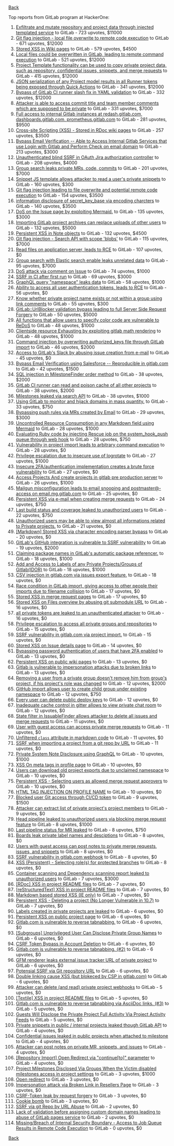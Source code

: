 [Back](../README.md)

Top reports from GitLab program at HackerOne:

1. [Exfiltrate and mutate repository and project data through injected templated service](https://hackerone.com/reports/446585) to GitLab - 723 upvotes, $11000
2. [Git flag injection - local file overwrite to remote code execution](https://hackerone.com/reports/658013) to GitLab - 671 upvotes, $12000
3. [Stored XSS in Wiki pages](https://hackerone.com/reports/526325) to GitLab - 579 upvotes, $4500
4. [Local files could be overwritten in GitLab, leading to remote command execution](https://hackerone.com/reports/587854) to GitLab - 521 upvotes, $12000
5. [Project Template functionality can be used to copy private project data, such as repository, confidential issues, snippets, and merge requests](https://hackerone.com/reports/689314) to GitLab - 415 upvotes, $12000
6. [JSON serialization of any Project model results in all Runner tokens being exposed through Quick Actions](https://hackerone.com/reports/509924) to GitLab - 341 upvotes, $12000
7. [Bypass of GitLab CI runner slash fix in YAML validation](https://hackerone.com/reports/409395) to GitLab - 332 upvotes, $12000
8. [Attacker is able to access commit title and team member comments which are supposed to be private](https://hackerone.com/reports/502593) to GitLab - 331 upvotes, $7000
9. [Full access to internal Gitlab instances at redash.gitlab.com, dashboards.gitlab.com, prometheus.gitlab.com](https://hackerone.com/reports/498964) to GitLab - 281 upvotes, $9500
10. [Cross-site Scripting (XSS) - Stored in RDoc wiki pages](https://hackerone.com/reports/662287) to GitLab - 257 upvotes, $3500
11. [Bypass Email Verification -- Able to Access Internal Gitlab Services that use Login with Gitlab and Perform Check on email domain](https://hackerone.com/reports/565883) to GitLab - 213 upvotes, $3000
12. [Unauthenticated blind SSRF in OAuth Jira authorization controller](https://hackerone.com/reports/398799) to GitLab - 208 upvotes, $4000
13. [Group search leaks private MRs, code, commits](https://hackerone.com/reports/692252) to GitLab - 201 upvotes, $7000
14. [Snippet JS template allows attacker to read a user's private snippets](https://hackerone.com/reports/348443) to GitLab - 160 upvotes, $300
15. [Git flag injection leading to file overwrite and potential remote code execution](https://hackerone.com/reports/653125) to GitLab - 154 upvotes, $3500
16. [information disclosure of secret_key_base via encoding charcters](https://hackerone.com/reports/460545) to GitLab - 140 upvotes, $3500
17. [DoS on the Issue page by exploiting Mermaid.](https://hackerone.com/reports/470067) to GitLab - 135 upvotes, $3000
18. [Importing GitLab project archives can replace uploads of other users](https://hackerone.com/reports/534794) to GitLab - 132 upvotes, $5000
19. [Persistent XSS in Note objects](https://hackerone.com/reports/508184) to GitLab - 132 upvotes, $4500
20. [Git flag injection - Search API with scope 'blobs'](https://hackerone.com/reports/682442) to GitLab - 115 upvotes, $7000
21. [Read files on application server, leads to RCE](https://hackerone.com/reports/178152) to GitLab - 107 upvotes, $0
22. [Group search with Elastic search enable leaks unrelated data](https://hackerone.com/reports/708820) to GitLab - 95 upvotes, $7000
23. [DoS attack via comment on Issue](https://hackerone.com/reports/557154) to GitLab - 74 upvotes, $1000
24. [SSRF in CI after first run](https://hackerone.com/reports/369451) to GitLab - 69 upvotes, $3000
25. [GraphQL query "namespace" leaks data](https://hackerone.com/reports/614355) to GitLab - 58 upvotes, $1000
26. [Ability to access all user authentication tokens, leads to RCE](https://hackerone.com/reports/158330) to GitLab - 56 upvotes, $0
27. [Know whether private project name exists or not within a group using link comments](https://hackerone.com/reports/495497) to GitLab - 55 upvotes, $300
28. [GitLab::UrlBlocker validation bypass leading to full Server Side Request Forgery](https://hackerone.com/reports/541169) to GitLab - 50 upvotes, $5000
29. [All functions that allow users to specify color code are vulnerable to ReDoS](https://hackerone.com/reports/511381) to GitLab - 48 upvotes, $1000
30. [Clientside resource Exhausting by exploiting gitlab math rendering](https://hackerone.com/reports/549040) to GitLab - 48 upvotes, $1000
31. [Command injection by overwriting authorized_keys file through GitLab import](https://hackerone.com/reports/298873) to GitLab - 46 upvotes, $2000
32. [Access to GitLab's Slack by abusing issue creation from e-mail](https://hackerone.com/reports/218230) to GitLab - 45 upvotes, $0
33. [Bypass Email Verification using Salesforce -- Reproducible in gitlab.com](https://hackerone.com/reports/617896) to GitLab - 42 upvotes, $1500
34. [SQL injection in MilestoneFinder order method](https://hackerone.com/reports/298176) to GitLab - 38 upvotes, $2000
35. [GitLab CI runner can read and poison cache of all other projects](https://hackerone.com/reports/301432) to GitLab - 38 upvotes, $2000
36. [Milestones leaked via search API](https://hackerone.com/reports/460815) to GitLab - 38 upvotes, $1000
37. [Using GitLab to monitor and hijack domains in mass quantity.](https://hackerone.com/reports/312118) to GitLab - 33 upvotes, $750
38. [Bypassing push rules via MRs created by Email](https://hackerone.com/reports/526570) to GitLab - 29 upvotes, $3000
39. [Uncontrolled Resource Consumption in any Markdown field using Mermaid](https://hackerone.com/reports/670572) to GitLab - 28 upvotes, $1000
40. [Evaluating Ruby code by injecting Rescue job on the system_hook_push queue through web hook](https://hackerone.com/reports/299473) to GitLab - 28 upvotes, $750
41. [Vulnerability in project import leads to arbitrary command execution](https://hackerone.com/reports/378148) to GitLab - 28 upvotes, $0
42. [Privilege escalation due to insecure use of logrotate](https://hackerone.com/reports/578119) to GitLab - 27 upvotes, $1000
43. [Insecure 2FA/authentication implementation creates a brute force vulnerability](https://hackerone.com/reports/149598) to GitLab - 27 upvotes, $0
44. [Access Projects And create projects in gitlab pre production server](https://hackerone.com/reports/540711) to GitLab - 26 upvotes, $1000
45. [Mailgun misconfiguration leads to email snooping and postmaster@-access on email.mg.gitlab.com](https://hackerone.com/reports/174983) to GitLab - 25 upvotes, $0
46. [Persistent XSS via e-mail when creating merge requests](https://hackerone.com/reports/496973) to GitLab - 24 upvotes, $750
47. [Last build status and coverage leaked to unauthorized users](https://hackerone.com/reports/477222) to GitLab - 22 upvotes, $750
48. [Unauthorized users may be able to view almost all informations related to Private projects.](https://hackerone.com/reports/407763) to GitLab - 21 upvotes, $0
49. [[Markdown] Stored XSS via character encoding parser bypass](https://hackerone.com/reports/270999) to GitLab - 20 upvotes, $0
50. [GitLab's GitHub integration is vulnerable to SSRF vulnerability](https://hackerone.com/reports/446593) to GitLab - 19 upvotes, $2000
51. [Claiming package names in GitLab's automatic package referencer.](https://hackerone.com/reports/462503) to GitLab - 18 upvotes, $1000
52. [Add and Access to Labels of any Private Projects/Groups of Gitlab(IDOR)](https://hackerone.com/reports/439729) to GitLab - 18 upvotes, $1000
53. [CSV injection in gitlab.com via issues export feature.](https://hackerone.com/reports/216243) to GitLab - 18 upvotes, $0
54. [Race condition in GitLab import, giving access to other people their imports due to filename collision](https://hackerone.com/reports/214028) to GitLab - 17 upvotes, $0
55. [Stored XSS in merge request pages](https://hackerone.com/reports/409380) to GitLab - 17 upvotes, $0
56. [Stored XSS on Files overview by abusing git submodule URL](https://hackerone.com/reports/218872) to GitLab - 16 upvotes, $0
57. [all private tokens are leaked to an unauthenticated attacker](https://hackerone.com/reports/268794) to GitLab - 16 upvotes, $0
58. [Privilege escalation to access all private groups and repositories](https://hackerone.com/reports/131210) to GitLab - 15 upvotes, $0
59. [SSRF vulnerability in gitlab.com via project import.](https://hackerone.com/reports/215105) to GitLab - 15 upvotes, $0
60. [Stored XSS on Issue details page](https://hackerone.com/reports/384255) to GitLab - 14 upvotes, $0
61. [Bypassing password authentication of users that have 2FA enabled](https://hackerone.com/reports/128085) to GitLab - 13 upvotes, $0
62. [Persistent XSS on public wiki pages](https://hackerone.com/reports/136333) to GitLab - 13 upvotes, $0
63. [Gitlab is vulnerable to impersonation attacks due to broken links](https://hackerone.com/reports/265696) to GitLab - 13 upvotes, $0
64. [Removing a user from a private group doesn't remove him from group's project, if his project's role was changed](https://hackerone.com/reports/310185) to GitLab - 12 upvotes, $2000
65. [GitHub import allows user to create child group under existing namespace](https://hackerone.com/reports/301137) to GitLab - 12 upvotes, $750
66. [Every user can delete public deploy keys](https://hackerone.com/reports/195088) to GitLab - 12 upvotes, $0
67. [Inadequate cache control in gitter allows to view private chat room](https://hackerone.com/reports/493791) to GitLab - 12 upvotes, $0
68. [State filter in IssuableFinder allows attacker to delete all issues and merge requests](https://hackerone.com/reports/186194) to GitLab - 11 upvotes, $0
69. [User with guest access can access private merge requests](https://hackerone.com/reports/195134) to GitLab - 11 upvotes, $0
70. [Unfiltered `class` attribute in markdown code](https://hackerone.com/reports/216453) to GitLab - 11 upvotes, $0
71. [SSRF when importing a project from a git repo by URL](https://hackerone.com/reports/135937) to GitLab - 11 upvotes, $0
72. [Private System Note Disclosure using GraphQL](https://hackerone.com/reports/633001) to GitLab - 10 upvotes, $1000
73. [XSS On meta tags in profile page](https://hackerone.com/reports/159984) to GitLab - 10 upvotes, $0
74. [Users can download old project exports due to unclaimed namespace](https://hackerone.com/reports/195058) to GitLab - 10 upvotes, $0
75. [Persistent XSS - Selecting users as allowed merge request approvers](https://hackerone.com/reports/346217) to GitLab - 10 upvotes, $0
76. [HTML TAG INJECTION ON PROFILE NAME](https://hackerone.com/reports/358001) to GitLab - 10 upvotes, $0
77. [Blocked user Git access through CI/CD token](https://hackerone.com/reports/497047) to GitLab - 9 upvotes, $1500
78. [Attacker can extract list of private project's project members](https://hackerone.com/reports/128051) to GitLab - 9 upvotes, $0
79. [Head pipeline leaked to unauthorized users via blocking merge request feature](https://hackerone.com/reports/667408) to GitLab - 8 upvotes, $1000
80. [Last pipeline status for MR leaked](https://hackerone.com/reports/582349) to GitLab - 8 upvotes, $750
81. [Boards leak private label names and desciptions](https://hackerone.com/reports/162147) to GitLab - 8 upvotes, $0
82. [Users with guest access can post notes to private merge requests, issues, and snippets](https://hackerone.com/reports/195140) to GitLab - 8 upvotes, $0
83. [SSRF vulnerability in gitlab.com webhook](https://hackerone.com/reports/301924) to GitLab - 8 upvotes, $0
84. [XSS (Persistent) - Selecting role(s) for protected branches](https://hackerone.com/reports/346111) to GitLab - 8 upvotes, $0
85. [Container scanning and Dependency scanning report leaked to unauthorized users](https://hackerone.com/reports/676976) to GitLab - 7 upvotes, $3000
86. [[RDoc] XSS in project README files](https://hackerone.com/reports/200693) to GitLab - 7 upvotes, $0
87. [[reStructuredText] XSS in project README files](https://hackerone.com/reports/205497) to GitLab - 7 upvotes, $0
88. [Markdown based stored XSS (IE only)](https://hackerone.com/reports/118024) to GitLab - 7 upvotes, $0
89. [Persistent XSS - Deleting a project (No Longer Vulnerable in 10.7)](https://hackerone.com/reports/351554) to GitLab - 7 upvotes, $0
90. [Labels created in private projects are leaked](https://hackerone.com/reports/132777) to GitLab - 6 upvotes, $0
91. [Persistent XSS on public project page](https://hackerone.com/reports/129736) to GitLab - 6 upvotes, $0
92. [Gitlab.com is vulnerable to reverse tabnabbing.](https://hackerone.com/reports/211065) to GitLab - 6 upvotes, $0
93. [[Subgroups] Unprivileged User Can Disclose Private Group Names](https://hackerone.com/reports/215384) to GitLab - 6 upvotes, $0
94. [CSRF Token Bypass in Account Deletion](https://hackerone.com/reports/182487) to GitLab - 6 upvotes, $0
95. [Gitlab.com is vulnerable to reverse tabnabbing. (#2)](https://hackerone.com/reports/212629) to GitLab - 6 upvotes, $0
96. [GFM renderer leaks external issue tracker URL of private project](https://hackerone.com/reports/133717) to GitLab - 6 upvotes, $0
97. [Potensial SSRF via Git repository URL](https://hackerone.com/reports/359288) to GitLab - 6 upvotes, $0
98. [Double linking cause XSS (but blokeced by CSP in gitlab.com)](https://hackerone.com/reports/729341) to GitLab - 6 upvotes, $0
99. [Attacker can delete (and read) private project webhooks](https://hackerone.com/reports/134292) to GitLab - 5 upvotes, $0
100. [[Textile] XSS in project README files](https://hackerone.com/reports/205498) to GitLab - 5 upvotes, $0
101. [Gitlab.com is vulnerable to reverse tabnabbing via AsciiDoc links. (#3)](https://hackerone.com/reports/213114) to GitLab - 5 upvotes, $0
102. [Guests Will Disclose the Private Project Full Activity Via Project Activity Feeds](https://hackerone.com/reports/491319) to GitLab - 5 upvotes, $0
103. [Private snippets in public / internal projects leaked though GitLab API](https://hackerone.com/reports/134305) to GitLab - 4 upvotes, $0
104. [Confidential issues leaked in public projects when attached to milestone](https://hackerone.com/reports/134300) to GitLab - 4 upvotes, $0
105. [Attacker can post notes on private MR, snippets, and issues](https://hackerone.com/reports/134299) to GitLab - 4 upvotes, $0
106. [[Repository Import] Open Redirect via "continue[to]" parameter](https://hackerone.com/reports/215970) to GitLab - 4 upvotes, $0
107. [Project Milestones Disclosed Via Groups When the Victim disabled milestones access in project settings](https://hackerone.com/reports/636560) to GitLab - 3 upvotes, $1000
108. [Open redirect](https://hackerone.com/reports/214034) to GitLab - 3 upvotes, $0
109. [Impersonation attack via Broken Link in Resellers Page](https://hackerone.com/reports/266908) to GitLab - 3 upvotes, $0
110. [CSRF-Token leak by request forgery](https://hackerone.com/reports/221432) to GitLab - 3 upvotes, $0
111. [Cookie bomb](https://hackerone.com/reports/221041) to GitLab - 3 upvotes, $0
112. [SSRF via git Repo by URL Abuse](https://hackerone.com/reports/191216) to GitLab - 2 upvotes, $0
113. [Lack of validation before assigning custom domain names leading to abuse of GitLab pages service](https://hackerone.com/reports/296907) to GitLab - 2 upvotes, $0
114. [Missing/Breach of Internal Security Boundary - Access to Job Queue Results in Remote Code Execution](https://hackerone.com/reports/224198) to GitLab - 0 upvotes, $0


[Back](../README.md)